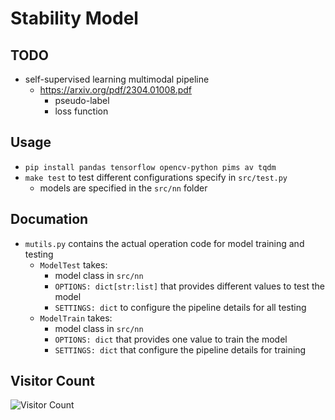 # Stability Model
## TODO
* self-supervised learning multimodal pipeline 
  * https://arxiv.org/pdf/2304.01008.pdf
    * pseudo-label
    * loss function

## Usage
* `pip install pandas tensorflow opencv-python pims av tqdm`
* `make test` to test different configurations specify in `src/test.py`
  * models are specified in the `src/nn` folder


## Documation
* `mutils.py` contains the actual operation code for model training and testing
  * `ModelTest` takes:
    * model class in `src/nn`
    * `OPTIONS: dict[str:list]` that provides different values to test the model
    * `SETTINGS: dict` to configure the pipeline details for all testing
  * `ModelTrain` takes:
    * model class in `src/nn`
    * `OPTIONS: dict` that provides one value to train the model
    * `SETTINGS: dict` that configure the pipeline details for training
    

## Visitor Count
![Visitor Count](https://profile-counter.glitch.me/huangruoqi/count.svg)
